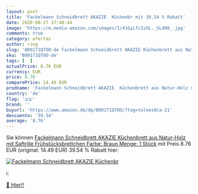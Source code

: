 ```yaml
---
layout: post
title: 'Fackelmann Schneidbrett AKAZIE  Küchenbr mit 39.54 % Rabatt'
date: 2020-08-27 17:40:44
image: 'https://m.media-amazon.com/images/I/41GyLfcIsXL._SL400_.jpg'
comments: true
category: ofertas
author: ring
slug: 'B00171Q7OO-de Fackelmann Schneidbrett AKAZIE Küchenbrett aus Natur-Holz...'
sku: 'B00171Q7OO-de'
tags: [  ]
actualPrice: 8.76 EUR
currency: EUR
price: 8.76
comparePrice: 14.49 EUR
prodname: 'Fackelmann Schneidbrett AKAZIE  Küchenbrett aus Natur-Holz mit Saftrille  Frühstücksbrettchen  Farbe: Braun   Menge: 1 Stück'
country: 'de'
flag: '🇩🇪'
brand: ''
buyurl: 'https://www.amazon.de/dp/B00171Q7OO/?tag=tolees0ca-21'
descuento: '39.54'
average: '8.76'
---
```


Sie können [Fackelmann Schneidbrett AKAZIE  Küchenbrett aus Natur-Holz mit Saftrille  Frühstücksbrettchen  Farbe: Braun   Menge: 1 Stück](https://www.amazon.de/dp/B00171Q7OO/?tag=tolees0ca-21) mit Preis 8.76 EUR (original: 14.49 EUR) 39.54 % Rabatt hier:

[![Fackelmann Schneidbrett AKAZIE  Küchenbr](https://m.media-amazon.com/images/I/41GyLfcIsXL._SL400_.jpg)](https://www.amazon.de/dp/B00171Q7OO/?tag=tolees0ca-21)

ℹ️:


[🛒 Hier!!](https://www.amazon.de/dp/B00171Q7OO/?tag=tolees0ca-21)
